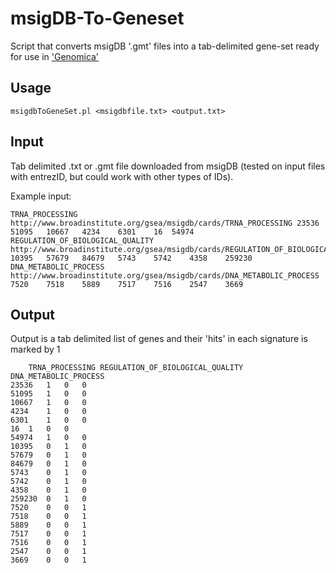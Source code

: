 # msigDB-To-Geneset
Script that converts msigDB '.gmt' files into a tab-delimited gene-set ready for use in ['Genomica'](http://genomica.weizmann.ac.il/)

Usage
--------
```
msigdbToGeneSet.pl <msigdbfile.txt> <output.txt>  
```
Input
--------

Tab delimited .txt or .gmt file downloaded from msigDB (tested on input files with entrezID, but could work with other types of IDs).

Example input:

```
TRNA_PROCESSING	http://www.broadinstitute.org/gsea/msigdb/cards/TRNA_PROCESSING	23536	51095	10667	4234	6301	16	54974
REGULATION_OF_BIOLOGICAL_QUALITY	http://www.broadinstitute.org/gsea/msigdb/cards/REGULATION_OF_BIOLOGICAL_QUALITY	10395	57679	84679	5743	5742	4358	259230
DNA_METABOLIC_PROCESS	http://www.broadinstitute.org/gsea/msigdb/cards/DNA_METABOLIC_PROCESS	7520	7518	5889	7517	7516	2547	3669

```

Output
--------

Output is a tab delimited list of genes and their 'hits' in each signature is marked by 1
```
	TRNA_PROCESSING	REGULATION_OF_BIOLOGICAL_QUALITY	DNA_METABOLIC_PROCESS
23536	1	0	0
51095	1	0	0
10667	1	0	0
4234	1	0	0
6301	1	0	0
16	1	0	0
54974	1	0	0
10395	0	1	0
57679	0	1	0
84679	0	1	0
5743	0	1	0
5742	0	1	0
4358	0	1	0
259230	0	1	0
7520	0	0	1
7518	0	0	1
5889	0	0	1
7517	0	0	1
7516	0	0	1
2547	0	0	1
3669	0	0	1
```
